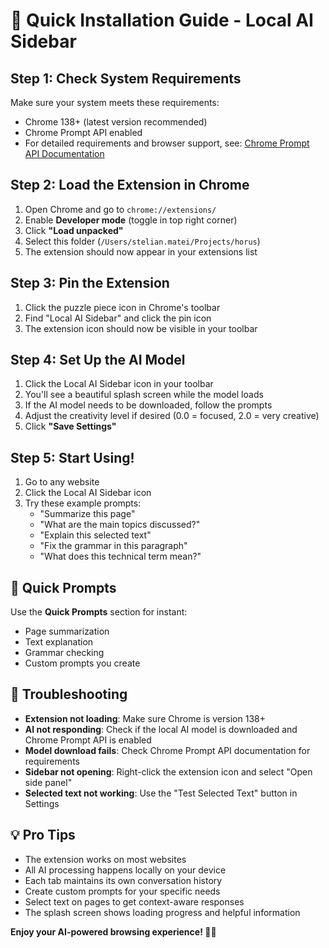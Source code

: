 # 🚀 Quick Installation Guide - Local AI Sidebar

## Step 1: Check System Requirements
Make sure your system meets these requirements:
- Chrome 138+ (latest version recommended)
- Chrome Prompt API enabled
- For detailed requirements and browser support, see: [Chrome Prompt API Documentation](https://developer.chrome.com/docs/ai/prompt-api)

## Step 2: Load the Extension in Chrome
1. Open Chrome and go to `chrome://extensions/`
2. Enable **Developer mode** (toggle in top right corner)
3. Click **"Load unpacked"**
4. Select this folder (`/Users/stelian.matei/Projects/horus`)
5. The extension should now appear in your extensions list

## Step 3: Pin the Extension
1. Click the puzzle piece icon in Chrome's toolbar
2. Find "Local AI Sidebar" and click the pin icon
3. The extension icon should now be visible in your toolbar

## Step 4: Set Up the AI Model
1. Click the Local AI Sidebar icon in your toolbar
2. You'll see a beautiful splash screen while the model loads
3. If the AI model needs to be downloaded, follow the prompts
4. Adjust the creativity level if desired (0.0 = focused, 2.0 = very creative)
5. Click **"Save Settings"**

## Step 5: Start Using!
1. Go to any website
2. Click the Local AI Sidebar icon
3. Try these example prompts:
   - "Summarize this page"
   - "What are the main topics discussed?"
   - "Explain this selected text"
   - "Fix the grammar in this paragraph"
   - "What does this technical term mean?"

## 🎯 Quick Prompts
Use the **Quick Prompts** section for instant:
- Page summarization
- Text explanation
- Grammar checking
- Custom prompts you create

## 🔧 Troubleshooting
- **Extension not loading**: Make sure Chrome is version 138+
- **AI not responding**: Check if the local AI model is downloaded and Chrome Prompt API is enabled
- **Model download fails**: Check Chrome Prompt API documentation for requirements
- **Sidebar not opening**: Right-click the extension icon and select "Open side panel"
- **Selected text not working**: Use the "Test Selected Text" button in Settings

## 💡 Pro Tips
- The extension works on most websites
- All AI processing happens locally on your device
- Each tab maintains its own conversation history
- Create custom prompts for your specific needs
- Select text on pages to get context-aware responses
- The splash screen shows loading progress and helpful information

**Enjoy your AI-powered browsing experience! 🤖✨**
